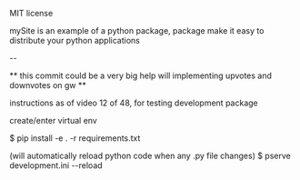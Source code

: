 MIT license

mySite is an example of a python package, package make it easy to distribute your python applications


--

** this commit could be a very big help will implementing upvotes and downvotes on gw **

instructions as of video 12 of 48, for testing development package

create/enter virtual env

$ pip install -e . -r requirements.txt

(will automatically reload python code when any .py file changes)
$ pserve development.ini --reload
